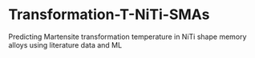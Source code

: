 # Transformation-T-NiTi-SMAs
Predicting Martensite transformation temperature in NiTi shape memory alloys using literature data and ML
